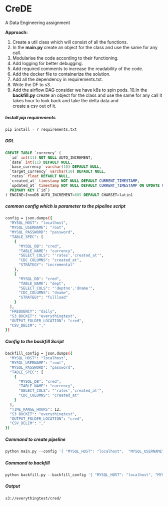# CreDE
A Data Engineering assignment

**Approach:**
1. Create a util class which will consist of all the functions.
2. In the **main.py** create an object for the class and use the same
   for any call.
3. Modularise the code according to their functioning.
4. Add logging for better debugging.
5. Add required comments to increase the readability of the code.
6. Add the docker file to containerize the solution.
7. Add all the dependency in requirements.txt.
8. Write the DF to s3.
9. Add the airflow DAG consider we have k8s to spin pods.
10.In the **backfill.py** create an object for the class and use the same
   for any call it takes hour to look back and take the delta data and  
   create a csv out of it.

##### Install pip requirements
```sh
pip install - r requirements.txt
```
##### DDL
```SQL
CREATE TABLE `currency` (
  `id` int(11) NOT NULL AUTO_INCREMENT,
  `date` int(11) DEFAULT NULL,
  `base_currency` varchar(10) DEFAULT NULL,
  `target_currency` varchar(10) DEFAULT NULL,
  `rates` float DEFAULT NULL,
  `created_at` timestamp NOT NULL DEFAULT CURRENT_TIMESTAMP,
  `updated_at` timestamp NOT NULL DEFAULT CURRENT_TIMESTAMP ON UPDATE CURRENT_TIMESTAMP,
  PRIMARY KEY (`id`)
) ENGINE=InnoDB AUTO_INCREMENT=685 DEFAULT CHARSET=latin1
```
##### common config which is parameter to the pipeline script
```sh
config = json.dumps({
  "MYSQL_HOST": "localhost",
  "MYSQL_USERNAME": "root",
  "MYSQL_PASSWORD": "password",
  "TABLE_SPEC": [
    {
      "MYSQL_DB": "cred",
      "TABLE_NAME": "currency",
      "SELECT_COLS": "'rates','created_at'",
      "CDC_COLUMNS": "created_at",
      "STRATEGY": "incremental"
    },
    {
      "MYSQL_DB": "cred",
      "TABLE_NAME": "dept",
      "SELECT_COLS": "'deptno','dname'",
      "CDC_COLUMNS": "dname",
      "STRATEGY": "fullload"
    }
  ],
  "FREQUENCY": "daily",
  "S3_BUCKET": "everythingtest",
  "OUTPUT_FOLDER_LOCATION": "cred",
  "CSV_DELIM": ","
})
```

##### Config to the backfill Script
```sh
backfill_config = json.dumps({
  "MYSQL_HOST": "localhost",
  "MYSQL_USERNAME": "root",
  "MYSQL_PASSWORD": "password",
  "TABLE_SPEC": [
    {
      "MYSQL_DB": "cred",
      "TABLE_NAME": "currency",
      "SELECT_COLS": "'rates','created_at'",
      "CDC_COLUMNS": "created_at"
    }
  ],
  "TIME_RANGE_HOURS": 12,
  "S3_BUCKET": "everythingtest",
  "OUTPUT_FOLDER_LOCATION": "cred",
  "CSV_DELIM": ","
})
```
##### Command to create pipeline
```python
python main.py --config '{ "MYSQL_HOST": "localhost",  "MYSQL_USERNAME": "root", "MYSQL_PASSWORD": "password", "TABLE_SPEC": [ { "MYSQL_DB": "cred","TABLE_NAME": "currency", "SELECT_COLS": "'rates','created_at'", "CDC_COLUMNS": "created_at", "STRATEGY": "incremental"}, {"MYSQL_DB": "cred", "TABLE_NAME": "dept", "SELECT_COLS": "'deptno','dname'", "CDC_COLUMNS": "dname", "STRATEGY": "fullload" } ],"FREQUENCY":"daily","S3_BUCKET": "everythingtest","OUTPUT_FOLDER_LOCATION":"cred", "CSV_DELIM": "," }'
```
##### Command to backfill
```python
python backfill.py --backfill_config '{ "MYSQL_HOST": "localhost", "MYSQL_USERNAME": "root", "MYSQL_PASSWORD": "password", "TABLE_SPEC": [ {  "MYSQL_DB": "cred","TABLE_NAME": "currency", "SELECT_COLS": "'rates','created_at'", "CDC_COLUMNS": "created_at" } ], "TIME_RANGE_HOURS": 12, "S3_BUCKET": "everythingtest", "OUTPUT_FOLDER_LOCATION": "cred", "CSV_DELIM": "," }'
```

##### Output
```sh
s3://everythingtest/cred/
```
